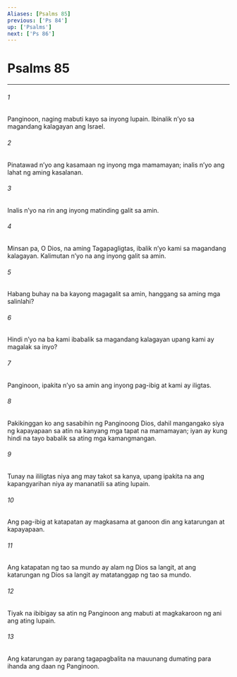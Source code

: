 ```yaml
---
Aliases: [Psalms 85]
previous: ['Ps 84']
up: ['Psalms']
next: ['Ps 86']
---
```

# Psalms 85

***

###### 1
Panginoon, naging mabuti kayo sa inyong lupain. Ibinalik nʼyo sa magandang kalagayan ang Israel. 

###### 2
Pinatawad nʼyo ang kasamaan ng inyong mga mamamayan; inalis nʼyo ang lahat ng aming kasalanan. 

###### 3
Inalis nʼyo na rin ang inyong matinding galit sa amin. 

###### 4
Minsan pa, O Dios, na aming Tagapagligtas, ibalik nʼyo kami sa magandang kalagayan. Kalimutan nʼyo na ang inyong galit sa amin. 

###### 5
Habang buhay na ba kayong magagalit sa amin, hanggang sa aming mga salinlahi? 

###### 6
Hindi nʼyo na ba kami ibabalik sa magandang kalagayan upang kami ay magalak sa inyo? 

###### 7
Panginoon, ipakita nʼyo sa amin ang inyong pag-ibig at kami ay iligtas. 

###### 8
Pakikinggan ko ang sasabihin ng Panginoong Dios, dahil mangangako siya ng kapayapaan sa atin na kanyang mga tapat na mamamayan; iyan ay kung hindi na tayo babalik sa ating mga kamangmangan. 

###### 9
Tunay na ililigtas niya ang may takot sa kanya, upang ipakita na ang kapangyarihan niya ay mananatili sa ating lupain. 

###### 10
Ang pag-ibig at katapatan ay magkasama at ganoon din ang katarungan at kapayapaan. 

###### 11
Ang katapatan ng tao sa mundo ay alam ng Dios sa langit, at ang katarungan ng Dios sa langit ay matatanggap ng tao sa mundo. 

###### 12
Tiyak na ibibigay sa atin ng Panginoon ang mabuti at magkakaroon ng ani ang ating lupain. 

###### 13
Ang katarungan ay parang tagapagbalita na mauunang dumating para ihanda ang daan ng Panginoon.
